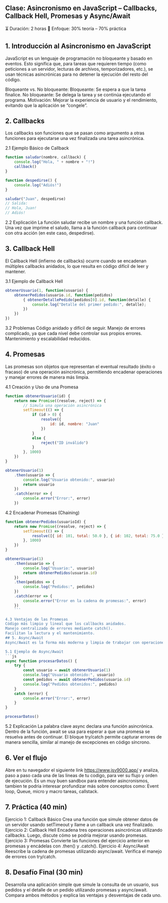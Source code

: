 ## Clase: Asincronismo en JavaScript – Callbacks, Callback Hell, Promesas y Async/Await
⏳ Duración: 2 horas
📌 Enfoque: 30% teoría – 70% práctica

## 1. Introducción al Asincronismo en JavaScript
JavaScript es un lenguaje de programación no bloqueante y basado en eventos. Esto significa que, para tareas que requieren tiempo (como peticiones a un servidor, lecturas de archivos, temporizadores, etc.), se usan técnicas asincrónicas para no detener la ejecución del resto del código.

Bloqueante vs. No bloqueante:
Bloqueante: Se espera a que la tarea finalice.
No bloqueante: Se delega la tarea y se continúa ejecutando el programa.
Motivación: Mejorar la experiencia de usuario y el rendimiento, evitando que la aplicación se “congele”.
## 2. Callbacks
Los callbacks son funciones que se pasan como argumento a otras funciones para ejecutarse una vez finalizada una tarea asincrónica.

2.1 Ejemplo Básico de Callback
```js 
function saludar(nombre, callback) { 
	console.log("Hola, " + nombre + "!")
	callback()
}

function despedirse() {
	console.log("Adiós!") 
}

saludar("Juan", despedirse) 
// Salida: 
// Hola, Juan! 
// Adiós! 
```

2.2 Explicación
La función saludar recibe un nombre y una función callback.
Una vez que imprime el saludo, llama a la función callback para continuar con otra acción (en este caso, despedirse).
## 3. Callback Hell
El Callback Hell (infierno de callbacks) ocurre cuando se encadenan múltiples callbacks anidados, lo que resulta en código difícil de leer y mantener.

3.1 Ejemplo de Callback Hell
```js 
obtenerUsuario(1, function(usuario) {
	obtenerPedidos(usuario.id, function(pedidos)
		{ obtenerDetallePedido(pedidos[0].id, function(detalle) {
			console.log("Detalle del primer pedido:", detalle);
		})
	}) 
})
```

3.2 Problemas
Código anidado y difícil de seguir.
Manejo de errores complicado, ya que cada nivel debe controlar sus propios errores.
Mantenimiento y escalabilidad reducidos.
## 4. Promesas
Las promesas son objetos que representan el eventual resultado (éxito o fracaso) de una operación asincrónica, permitiendo encadenar operaciones y manejar errores de manera más limpia.

4.1 Creación y Uso de una Promesa
```js 
function obtenerUsuario(id) {
	return new Promise((resolve, reject) => { 
		// Simula una operación asincrónica 
		setTimeout(() => {
			if (id > 0) {
				resolve({
					id: id, nombre: "Juan" 
				})
			} 
			else {
				reject("ID inválido") 
			} 
		}, 1000) 
	})
}

obtenerUsuario(1) 
	.then(usuario => {
		console.log("Usuario obtenido:", usuario)
		return usuario
	}) 
	.catch(error => {
		console.error("Error:", error)
	}) 
```

4.2 Encadenar Promesas (Chaining)
```js 
function obtenerPedidos(usuarioId) { 
	return new Promise((resolve, reject) => {
		setTimeout(() => {
			resolve([{ id: 101, total: 50.0 }, { id: 102, total: 75.0 }]) 
		}, 1000)
	}) 
}

obtenerUsuario(1) 
	.then(usuario => {
		console.log("Usuario:", usuario)
		return obtenerPedidos(usuario.id) 
	}) 
	.then(pedidos => { 
		console.log("Pedidos:", pedidos)
	}) 
	.catch(error => { 
		console.error("Error en la cadena de promesas:", error)
	}) 
	```

4.3 Ventajas de las Promesas
Código más limpio y lineal que los callbacks anidados.
Manejo centralizado de errores mediante catch().
Facilitan la lectura y el mantenimiento.
## 5. Async/Await
Async/Await es la forma más moderna y limpia de trabajar con operaciones asincrónicas, permitiendo escribir código que se parece a código síncrono, pero que maneja promesas en el fondo.

5.1 Ejemplo de Async/Await
```js 
async function procesarDatos() { 
	try { 
		const usuario = await obtenerUsuario(1)
		console.log("Usuario obtenido:", usuario)
		const pedidos = await obtenerPedidos(usuario.id)
		console.log("Pedidos obtenidos:", pedidos)
	} 
	catch (error) { 
		console.error("Error:", error) 
	} 
}

procesarDatos()
```

5.2 Explicación
La palabra clave async declara una función asincrónica.
Dentro de la función, await se usa para esperar a que una promesa se resuelva antes de continuar.
El bloque try/catch permite capturar errores de manera sencilla, similar al manejo de excepciones en código síncrono.

## 6. Ver el flujo
Abre en tu navegador el siguiente link https://www.jsv9000.app/ y analiza, paso a paso cada una de las lineas de tu codigo, para ver su flujo y orden de ejecución. 
Es un muy buen sandbox para entender asincronismos, tambien te podria interesar profundizar más sobre conceptos como: Event loop, Queue, micro y macro tareas, callstack.

## 7. Práctica (40 min)

Ejercicio 1: Callback Básico
Crea una función que simule obtener datos de un servidor usando setTimeout y llame a un callback una vez finalizado.
Ejercicio 2: Callback Hell
Encadena tres operaciones asincrónicas utilizando callbacks.
Luego, discute cómo se podría mejorar usando promesas.
Ejercicio 3: Promesas
Convierte las funciones del ejercicio anterior en promesas y encádelas con .then() y .catch().
Ejercicio 4: Async/Await
Reescribe la cadena de promesas utilizando async/await.
Verifica el manejo de errores con try/catch.
## 8. Desafío Final (30 min)

Desarrolla una aplicación simple que simule la consulta de un usuario, sus pedidos y el detalle de un pedido utilizando promesas y async/await.
Compara ambos métodos y explica las ventajas y desventajas de cada uno.
